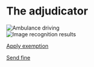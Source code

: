 # The adjudicator

<div class="nsw-grid">
  <div class="nsw-col--third">
      <img src="{{ '/assets/images/Ambulence-lights.png' | url }}" alt="Ambulance driving" class="vehicle">
  </div>
  <div class="nsw-col--third">
    <img src="{{ '/assets/images/Exempt vehicle.png' | url }}" alt="Image recognition results" class="icon">
  </div>
  
<a href="{{ '/case2' | url }}" class="nsw-button nsw-button--primary">Apply exemption</a>

<a href="{{ '/404' | url }}" class="nsw-button nsw-button--dark60">Send fine</a>
  
  
</div>
